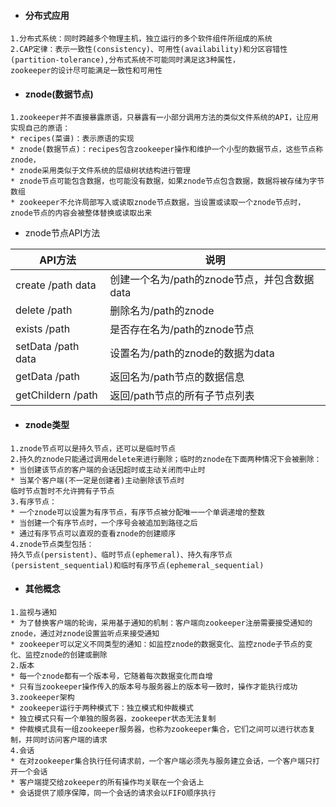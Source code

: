- #### 分布式应用 
```
1.分布式系统：同时跨越多个物理主机，独立运行的多个软件组件所组成的系统
2.CAP定律：表示一致性(consistency)、可用性(availability)和分区容错性(partition-tolerance),分布式系统不可能同时满足这3种属性，
zookeeper的设计尽可能满足一致性和可用性
```

- #### znode(数据节点)
```
1.zookeeper并不直接暴露原语，只暴露有一小部分调用方法的类似文件系统的API，让应用实现自己的原语：
* recipes(菜谱)：表示原语的实现
* znode(数据节点)：recipes包含zookeeper操作和维护一个小型的数据节点，这些节点称znode，
* znode采用类似于文件系统的层级树状结构进行管理
* znode节点可能包含数据，也可能没有数据，如果znode节点包含数据，数据将被存储为字节数组
* zookeeper不允许局部写入或读取znode节点数据，当设置或读取一个znode节点时，znode节点的内容会被整体替换或读取出来
```

- znode节点API方法
 
 API方法 | 说明  
  --- | ---  
create /path data| 创建一个名为/path的znode节点，并包含数据data 
delete /path | 删除名为/path的znode
exists /path | 是否存在名为/path的znode节点
setData /path data | 设置名为/path的znode的数据为data
getData /path | 返回名为/path节点的数据信息
getChildern /path | 返回/path节点的所有子节点列表

- #### znode类型
```
1.znode节点可以是持久节点，还可以是临时节点
2.持久的znode只能通过调用delete来进行删除；临时的znode在下面两种情况下会被删除：
* 当创建该节点的客户端的会话因超时或主动关闭而中止时
* 当某个客户端(不一定是创建者)主动删除该节点时
临时节点暂时不允许拥有子节点
3.有序节点：
* 一个znode可以设置为有序节点，有序节点被分配唯一一个单调递增的整数
* 当创建一个有序节点时，一个序号会被追加到路径之后
* 通过有序节点可以直观的查看znode的创建顺序
4.znode节点类型包括：
持久节点(persistent)、临时节点(ephemeral)、持久有序节点(persistent_sequential)和临时有序节点(ephemeral_sequential)
```

- #### 其他概念
```
1.监视与通知
* 为了替换客户端的轮询，采用基于通知的机制：客户端向zookeeper注册需要接受通知的znode，通过对znode设置监听点来接受通知
* zookeeper可以定义不同类型的通知：如监控znode的数据变化、监控znode子节点的变化、监控znode的创建或删除
2.版本
* 每一个znode都有一个版本号，它随着每次数据变化而自增
* 只有当zookeeper操作传入的版本号与服务器上的版本号一致时，操作才能执行成功
3.zookeeper架构
* zookeeper运行于两种模式下：独立模式和仲裁模式
* 独立模式只有一个单独的服务器，zookeeper状态无法复制
* 仲裁模式具有一组zookeeper服务器，也称为zookeeper集合，它们之间可以进行状态复制，并同时访问客户端的请求
4.会话
* 在对zookeeper集合执行任何请求前，一个客户端必须先与服务建立会话，一个客户端只打开一个会话
* 客户端提交给zokeeper的所有操作均关联在一个会话上
* 会话提供了顺序保障，同一个会话的请求会以FIFO顺序执行
```
